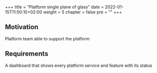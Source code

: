 +++
title = "Platform single plane of glass"
date = 2022-01-15T11:50:10+02:00
weight = 5
chapter = false
pre = "<b></b>"
+++

## Motivation
Platform team able to support the platform

## Requirements
A dashboard that shows every platform service and feature with its status 



